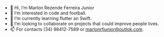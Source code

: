 - 👋 Hi, I’m Marlon Rezende Ferreira Junior
- 👀 I’m interested in code and football.
- 🌱 I’m currently learning flutter an Swift.
- 💞️ I’m looking to collaborate on projects that could improve people lives. 
- 📫 For contacts (34) 98412-7589 or marlonrfjunior@outlok.com.
 

